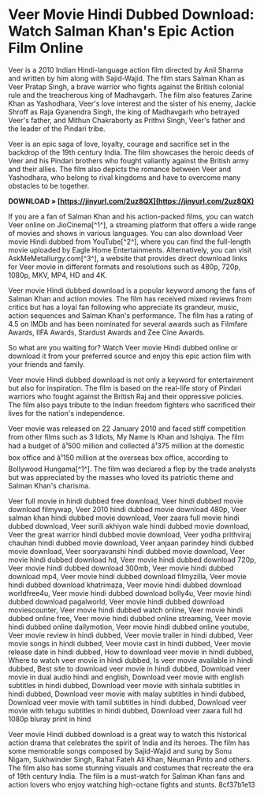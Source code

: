 # Veer Movie Hindi Dubbed Download: Watch Salman Khan's Epic Action Film Online
  
Veer is a 2010 Indian Hindi-language action film directed by Anil Sharma and written by him along with Sajid-Wajid. The film stars Salman Khan as Veer Pratap Singh, a brave warrior who fights against the British colonial rule and the treacherous king of Madhavgarh. The film also features Zarine Khan as Yashodhara, Veer's love interest and the sister of his enemy, Jackie Shroff as Raja Gyanendra Singh, the king of Madhavgarh who betrayed Veer's father, and Mithun Chakraborty as Prithvi Singh, Veer's father and the leader of the Pindari tribe.
  
Veer is an epic saga of love, loyalty, courage and sacrifice set in the backdrop of the 19th century India. The film showcases the heroic deeds of Veer and his Pindari brothers who fought valiantly against the British army and their allies. The film also depicts the romance between Veer and Yashodhara, who belong to rival kingdoms and have to overcome many obstacles to be together.
 
**DOWNLOAD » [https://jinyurl.com/2uz8QX](https://jinyurl.com/2uz8QX)**


  
If you are a fan of Salman Khan and his action-packed films, you can watch Veer online on JioCinema[^1^], a streaming platform that offers a wide range of movies and shows in various languages. You can also download Veer movie Hindi dubbed from YouTube[^2^], where you can find the full-length movie uploaded by Eagle Home Entertainments. Alternatively, you can visit AskMeMetallurgy.com[^3^], a website that provides direct download links for Veer movie in different formats and resolutions such as 480p, 720p, 1080p, MKV, MP4, HD and 4K.
  
Veer movie Hindi dubbed download is a popular keyword among the fans of Salman Khan and action movies. The film has received mixed reviews from critics but has a loyal fan following who appreciate its grandeur, music, action sequences and Salman Khan's performance. The film has a rating of 4.5 on IMDb and has been nominated for several awards such as Filmfare Awards, IIFA Awards, Stardust Awards and Zee Cine Awards.
  
So what are you waiting for? Watch Veer movie Hindi dubbed online or download it from your preferred source and enjoy this epic action film with your friends and family.
  
Veer movie Hindi dubbed download is not only a keyword for entertainment but also for inspiration. The film is based on the real-life story of Pindari warriors who fought against the British Raj and their oppressive policies. The film also pays tribute to the Indian freedom fighters who sacrificed their lives for the nation's independence.
  
Veer movie was released on 22 January 2010 and faced stiff competition from other films such as 3 Idiots, My Name Is Khan and Ishqiya. The film had a budget of â¹500 million and collected â¹375 million at the domestic box office and â¹150 million at the overseas box office, according to Bollywood Hungama[^1^]. The film was declared a flop by the trade analysts but was appreciated by the masses who loved its patriotic theme and Salman Khan's charisma.
 
Veer full movie in hindi dubbed free download,  Veer hindi dubbed movie download filmywap,  Veer 2010 hindi dubbed movie download 480p,  Veer salman khan hindi dubbed movie download,  Veer zaara full movie hindi dubbed download,  Veer surili akhiyon wale hindi dubbed movie download,  Veer the great warrior hindi dubbed movie download,  Veer yodha prithviraj chauhan hindi dubbed movie download,  Veer anjaan parindey hindi dubbed movie download,  Veer sooryavanshi hindi dubbed movie download,  Veer movie hindi dubbed download hd,  Veer movie hindi dubbed download 720p,  Veer movie hindi dubbed download 300mb,  Veer movie hindi dubbed download mp4,  Veer movie hindi dubbed download filmyzilla,  Veer movie hindi dubbed download khatrimaza,  Veer movie hindi dubbed download worldfree4u,  Veer movie hindi dubbed download bolly4u,  Veer movie hindi dubbed download pagalworld,  Veer movie hindi dubbed download moviescounter,  Veer movie hindi dubbed watch online,  Veer movie hindi dubbed online free,  Veer movie hindi dubbed online streaming,  Veer movie hindi dubbed online dailymotion,  Veer movie hindi dubbed online youtube,  Veer movie review in hindi dubbed,  Veer movie trailer in hindi dubbed,  Veer movie songs in hindi dubbed,  Veer movie cast in hindi dubbed,  Veer movie release date in hindi dubbed,  How to download veer movie in hindi dubbed,  Where to watch veer movie in hindi dubbed,  Is veer movie available in hindi dubbed,  Best site to download veer movie in hindi dubbed,  Download veer movie in dual audio hindi and english,  Download veer movie with english subtitles in hindi dubbed,  Download veer movie with sinhala subtitles in hindi dubbed,  Download veer movie with malay subtitles in hindi dubbed,  Download veer movie with tamil subtitles in hindi dubbed,  Download veer movie with telugu subtitles in hindi dubbed,  Download veer zaara full hd 1080p bluray print in hind
  
Veer movie Hindi dubbed download is a great way to watch this historical action drama that celebrates the spirit of India and its heroes. The film has some memorable songs composed by Sajid-Wajid and sung by Sonu Nigam, Sukhwinder Singh, Rahat Fateh Ali Khan, Neuman Pinto and others. The film also has some stunning visuals and costumes that recreate the era of 19th century India. The film is a must-watch for Salman Khan fans and action lovers who enjoy watching high-octane fights and stunts.
 8cf37b1e13
 
